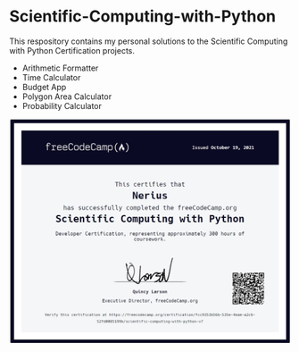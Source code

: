 # Scientific-Computing-with-Python

This respository contains my personal solutions to the Scientific Computing with Python Certification projects.

 - Arithmetic Formatter
 - Time Calculator
 - Budget App
 - Polygon Area Calculator
 - Probability Calculator
 
![](https://github.com/sausis20/Scietific-Computing-with-Python-freeCodeCamp/blob/main/scientificcomputingcert.jpg)
